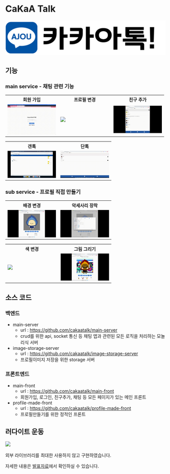 # CaKaA Talk

![로고](../images/로고.png)

## 기능

### main service - 채팅 관련 기능

<table style="width:99%">
    <tr>
        <th style="width:30vw;"> 회원 가입</th>
        <th style="width:30vw;"> 프로필 변경</th>
        <th style="width:30vw;">친구 추가</th>
    </tr>
    <tr>
        <td> <img src="../images/회원가입.gif"></td>
        <td><img src="../images/프로필변경.gif"></td>
        <td><img src="../images/친구추가.gif"></td>
    </tr>
</table>
<table style="width:66%">
    <tr>
        <th style="width:30vw;"> 갠톡</th>
        <th style="width:30vw;"> 단톡</th>
    </tr>
    <tr>
        <td> <img src="../images/갠톡.gif"></td>
        <td><img src="../images/단톡.gif"></td>
    </tr>
</table>

### sub service - 프로필 직접 만들기

<table style="width:66%">
    <tr>
        <th style="width:30vw;"> 배경 변경</th>
        <th style="width:30vw;"> 악세사리 장착</th>
    </tr>
    <tr>
        <td> <img src="../images/치토-배경변경.gif"></td>
        <td><img src="../images/치토-악세사리.gif"></td>
    </tr>
</table>
<table style="width:66%">
    <tr>
        <th style="width:30vw;"> 색 변경</th>
        <th style="width:30vw;"> 그림 그리기</th>
    </tr>
    <tr>
        <td> <img src="../images/치토-색변경.gif"></td>
        <td><img src="../images/치토-그리기.gif"></td>
    </tr>
</table>

## 소스 코드

### 백엔드

- main-server
  - url : https://github.com/cakaatalk/main-server
  - crud를 위한 api, socket 통신 등 채팅 앱과 관련된 모든 로직을 처리하는 모놀리식 서버
- image-storage-server
  - url : https://github.com/cakaatalk/image-storage-server
  - 프로필이미지 저장을 위한 storage 서버

### 프론트엔드

- main-front
  - url : https://github.com/cakaatalk/main-front
  - 회원가입, 로그인, 친구추가, 채팅 등 모든 페이지가 있는 메인 프론트
- profile-made-front
  - url : https://github.com/cakaatalk/profile-made-front
  - 프로필만들기를 위한 정적인 프론트

## 러다이트 운동

![](../images/러다이트.png)

외부 라이브러리를 최대한 사용하지 않고 구현하였습니다.

자세한 내용은 [발표자료](../presentation-docs/최종발표.pdf)에서 확인하실 수 있습니다.
